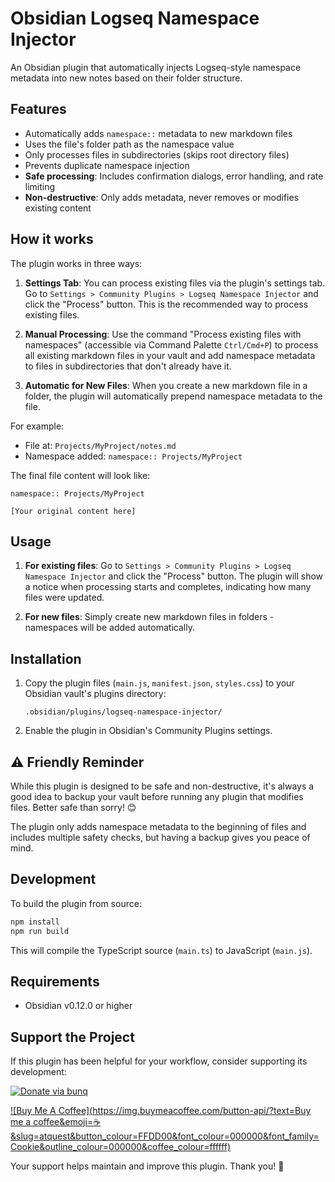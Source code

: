 # Obsidian Logseq Namespace Injector

An Obsidian plugin that automatically injects Logseq-style namespace metadata into new notes based on their folder structure.

## Features

- Automatically adds `namespace::` metadata to new markdown files
- Uses the file's folder path as the namespace value
- Only processes files in subdirectories (skips root directory files)
- Prevents duplicate namespace injection
- **Safe processing**: Includes confirmation dialogs, error handling, and rate limiting
- **Non-destructive**: Only adds metadata, never removes or modifies existing content

## How it works

The plugin works in three ways:

1.  **Settings Tab**: You can process existing files via the plugin's settings tab. Go to `Settings > Community Plugins > Logseq Namespace Injector` and click the "Process" button. This is the recommended way to process existing files.

2.  **Manual Processing**: Use the command "Process existing files with namespaces" (accessible via Command Palette `Ctrl/Cmd+P`) to process all existing markdown files in your vault and add namespace metadata to files in subdirectories that don't already have it.

3.  **Automatic for New Files**: When you create a new markdown file in a folder, the plugin will automatically prepend namespace metadata to the file.

For example:
- File at: `Projects/MyProject/notes.md`
- Namespace added: `namespace:: Projects/MyProject`

The final file content will look like:
```
namespace:: Projects/MyProject

[Your original content here]
```

## Usage

1.  **For existing files**: Go to `Settings > Community Plugins > Logseq Namespace Injector` and click the "Process" button. The plugin will show a notice when processing starts and completes, indicating how many files were updated.

2.  **For new files**: Simply create new markdown files in folders - namespaces will be added automatically.

## Installation

1. Copy the plugin files (`main.js`, `manifest.json`, `styles.css`) to your Obsidian vault's plugins directory:
   ```
   .obsidian/plugins/logseq-namespace-injector/
   ```

2. Enable the plugin in Obsidian's Community Plugins settings.

## ⚠️ Friendly Reminder

While this plugin is designed to be safe and non-destructive, it's always a good idea to backup your vault before running any plugin that modifies files. Better safe than sorry! 😊

The plugin only adds namespace metadata to the beginning of files and includes multiple safety checks, but having a backup gives you peace of mind.

## Development

To build the plugin from source:

```bash
npm install
npm run build
```

This will compile the TypeScript source (`main.ts`) to JavaScript (`main.js`).

## Requirements

- Obsidian v0.12.0 or higher

## Support the Project

If this plugin has been helpful for your workflow, consider supporting its development:

[![Donate via bunq](https://img.shields.io/badge/Donate-bunq.me%2Fsvp-orange?style=for-the-badge&logo=data:image/svg+xml;base64,PHN2ZyB3aWR0aD0iMjQiIGhlaWdodD0iMjQiIHZpZXdCb3g9IjAgMCAyNCAyNCIgZmlsbD0ibm9uZSIgeG1sbnM9Imh0dHA6Ly93d3cudzMub3JnLzIwMDAvc3ZnIj4KPHBhdGggZD0iTTEyIDJMMTMuMDkgOC4yNkwyMCA5TDEzLjA5IDE1Ljc0TDEyIDIyTDEwLjkxIDE1Ljc0TDQgOUwxMC45MSA4LjI2TDEyIDJaIiBmaWxsPSJ3aGl0ZSIvPgo8L3N2Zz4K)](https://bunq.me/svp)

[![Buy Me A Coffee](https://img.buymeacoffee.com/button-api/?text=Buy me a coffee&emoji=☕&slug=atquest&button_colour=FFDD00&font_colour=000000&font_family=Cookie&outline_colour=000000&coffee_colour=ffffff)](https://coff.ee/atquest)

Your support helps maintain and improve this plugin. Thank you! 🙏
